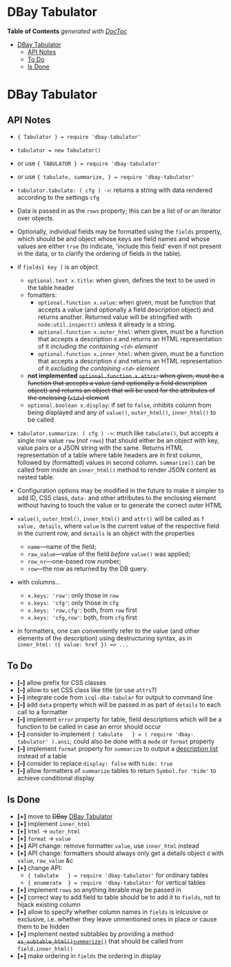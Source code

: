 

# DBay Tabulator


<!-- START doctoc generated TOC please keep comment here to allow auto update -->
<!-- DON'T EDIT THIS SECTION, INSTEAD RE-RUN doctoc TO UPDATE -->
**Table of Contents**  *generated with [DocToc](https://github.com/thlorenz/doctoc)*

- [DBay Tabulator](#dbay-tabulator)
  - [API Notes](#api-notes)
  - [To Do](#to-do)
  - [Is Done](#is-done)

<!-- END doctoc generated TOC please keep comment here to allow auto update -->



# DBay Tabulator

## API Notes

* `{ Tabulator } = require 'dbay-tabulator'`
* `tabulator = new Tabulator()`
* or use `{ TABULATOR } = require 'dbay-tabulator'`
* or use `{ tabulate, summarize, } = require 'dbay-tabulator'`
* `tabulator.tabulate: ( cfg ) ->`: returns a string with data rendered according to the settings `cfg`
* Data is passed in as the `rows` property; this can be a list of or an iterator over objects.
* Optionally, individual fields may be formatted using the `fields` property, which should be and object
  whose keys are field names and whose values are either `true` (to indicate, 'include this field' even if
  not present in the data, or to clarify the ordering of fields in the table).
* if `fields[ key ]` is an object:
  * `optional.text x.title`: when given, defines the text to be used in the table header
  * fomatters:
    * `optional.function x.value`: when given, must be function that accepts a value (and optionally a
      field description object) and returns another. Returned value will be stringified with
      `node:util.inspect()` unless it already is a string.
    * `optional.function x.outer_html`: when given, must be a function that accepts a description `d` and
      returns an HTML representation of it *including the containing `<td>` element*
    * `optional.function x.inner_html`: when given, must be a function that accepts a description `d` and
      returns an HTML representation of it *excluding the containing `<td>` element*
  * **not implemented** <del>`optional.function x.attrs`: when given, must be a function that accepts a
    value (and optionally a field description object) and returns an object that will be used for the
    attributes of the enclosing (`<td>`) element</del>
  * `optional.boolean x.display`: if set to `false`, inhibits column from being displayed and any of
    `value()`, `outer_html()`, `inner_html()` to be called

* `tabulator.summarize: ( cfg ) ->`: much like `tabulate()`, but accepts a single row value `row` (*not*
  `rows`) that should either be an object with key, value pairs or a JSON string with the same. Returns HTML
  representation of a table where table headers are in first column, followed by (formatted) values in
  second column. `summarize()` can be called from inside an `inner_html()` method to render JSON content as
  nested table.

* Configuration options may be modified in the future to make it simpler to add ID, CSS class,
  `data-` and other attributes to the enclosing element without having to touch the value or to generate the
  correct outer HTML
* `value()`, `outer_html()`, `inner_html()` and `attr()` will be called as `f value, details`, where
  `value` is the current value of the respective field in the current row, and `details` is an object with
  the properties
  * `name`—name of the field;
  * `raw_value`—value of the field *before* `value()` was applied;
  * `row_nr`—one-based row number;
  * `row`—the row as returned by the DB query.

* with columns...
  * `x.keys: 'row'`: only those in `row`
  * `x.keys: 'cfg'`: only those in `cfg`
  * `x.keys: 'row,cfg'`: both, from `row` first
  * `x.keys: 'cfg,row'`: both, from `cfg` first

* in formatters, one can conveniently refer to the value (and other elements of the description) using
  destructuring syntax, as in `inner_html: ({ value: href }) => ...`

## To Do

  * **[–]** allow prefix for CSS classes
  * **[–]** allow to set CSS class like title (or use `attrs`?)
  * **[–]** integrate code from `icql-dba-tabular` for output to command line
  * **[–]** add `data` property which will be passed in as part of `details` to each call to a formatter
  * **[–]** implement `error` property for table, field descriptions which will be a function to be called
    in case an error should occur
  * **[–]** consider to implement `{ tabulate   } = ( require 'dbay-tabulator' ).ansi`; could also be done
    with a `mode` or `format` property
  * **[–]** implement `format` property for `summarize` to output a [description
    list](https://developer.mozilla.org/en-US/docs/Web/HTML/Element/dl) instead of a table
  * **[–]** consider to replace `display: false` with `hide: true`
  * **[–]** allow formatters of `summarize` tables to return `Symbol.for 'hide'` to achieve conditional
    display


## Is Done

  * **[+]** move to <del>DBay</del> <ins>DBay Tabulator</ins>
  * **[+]** implement `inner_html`
  * **[+]** `html` -> `outer_html`
  * **[+]** `format` -> `value`
  * **[+]** API change: remove formatter `value`, use `inner_html` instead
  * **[+]** API change: formatters should always only get a details object `d` with `value`, `raw_value` &c
  * **[+]** change API:
    * `{ tabulate   } = require 'dbay-tabulator'` for ordinary tables
    * `{ enumerate  } = require 'dbay-tabulator'` for vertical tables
  * **[+]** implement `rows` so anything iterable may be passed in
  * **[+]** correct way to add field to table should be to add it to `fields`, not to hijack existing column
  * **[+]** allow to specify whether column names in `fields` is inlcusive or exclusive, i.e. whether they
    leave unmentioned ones in place or cause them to be hidden
  * **[+]** implement nested subtables by providing a method
    <del>`as_subtable_html()`</del><ins>`summarize()`</ins> that should be called from `field.inner_html()`
  * **[+]** make ordering in `fields` the ordering in display



